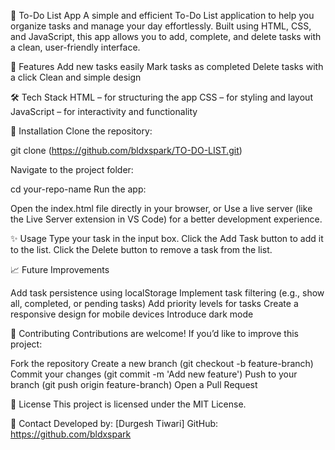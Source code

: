 📝 To-Do List App
A simple and efficient To-Do List application to help you organize tasks and manage your day effortlessly. Built using HTML, CSS, and JavaScript, this app allows you to add, complete, and delete tasks with a clean, user-friendly interface.

🚀 Features
Add new tasks easily
Mark tasks as completed
Delete tasks with a click
Clean and simple design

🛠️ Tech Stack
HTML – for structuring the app
CSS – for styling and layout
JavaScript – for interactivity and functionality

📂 Installation
Clone the repository:

git clone (https://github.com/bldxspark/TO-DO-LIST.git)

Navigate to the project folder:

cd your-repo-name
Run the app:

Open the index.html file directly in your browser, or
Use a live server (like the Live Server extension in VS Code) for a better development experience.

✨ Usage
Type your task in the input box.
Click the Add Task button to add it to the list.
Click the Delete button to remove a task from the list.

📈 Future Improvements

Add task persistence using localStorage
Implement task filtering (e.g., show all, completed, or pending tasks)
Add priority levels for tasks
Create a responsive design for mobile devices
Introduce dark mode

🤝 Contributing
Contributions are welcome! If you’d like to improve this project:

Fork the repository
Create a new branch (git checkout -b feature-branch)
Commit your changes (git commit -m 'Add new feature')
Push to your branch (git push origin feature-branch)
Open a Pull Request

📜 License
This project is licensed under the MIT License.

📧 Contact
Developed by: [Durgesh Tiwari]
GitHub: https://github.com/bldxspark
